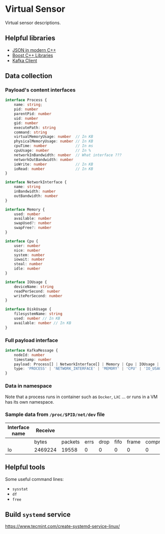 # Virtual Sensor

Virtual sensor descriptions.

## Helpful libraries

- [JSON in modern C++](https://github.com/nlohmann/json)
- [Boost C++ Libraries](https://www.boost.org/)
- [Kafka Client](https://docs.confluent.io/kafka-clients/librdkafka/current/overview.html)

## Data collection

### Payload's content interfaces

```typescript
interface Process {
    name: string;
    pid: number
    parentPid: number
    uid: number
    gid: number
    executePath: string
    command: string
    virtualMemoryUsage: number  // In KB
    physicalMemoryUsage: number // In KB
    cpuTime: number             // In ms
    cpuUsage: number            // In %
    networkInBandwidth: number  // What interface ???
    networkOutBandwidth: number
    ioWrite: number             // In KB
    ioRead: number              // In KB
}

interface NetworkInterface {
    name: string
    inBandwidth: number
    outBandwidth: number
}

interface Memory {
    used: number
    available: number
    swapUsed?: number
    swapFree?: number
}

interface Cpu {
    user: number
    nice: number
    system: number
    iowait: number
    steal: number
    idle: number
}

interface IOUsage {
    deviceName: string
    readPerSecond: number
    writePerSecond: number
}

interface DiskUsage {
    filesystemName: string
    used: number // In KB
    available: number // In KB
}
```

### Full payload interface

```typescript
interface KafkaMessage {
    nodeId: number
    timestamp: number
    payload: Process[] | NetworkInterface[] | Memory | Cpu | IOUsage | DiskUsage
    type: 'PROCESS' | 'NETWORK_INTERFACE' | 'MEMORY' | 'CPU' | 'IO_USAGE' | 'DISK_USAGE'
}
```

### Data in namespace

Note that a process runs in container such as `Docker`, `LXC` ... or runs in a VM has its own namespace.

### Sample data from `/proc/$PID/net/dev` file

|Interface name   |Receive ||||||| |Transmit ||||||| |
|---|---|---|---|---|---|---|---|---|---|---|---|---|---|---|---|---|
|   |bytes|packets|errs|drop|fifo|frame|compressed|multicast|bytes|packets|errs|drop|fifo|colls|carrier|compressed|
|lo|2469224|19558|0|0|0|0|0|0|2469224|19558|0|0|0|0|0|0|

## Helpful tools

Some useful command lines:

- `sysstat`
- `df`
- `free`

## Build `systemd` service

<https://www.tecmint.com/create-systemd-service-linux/>
